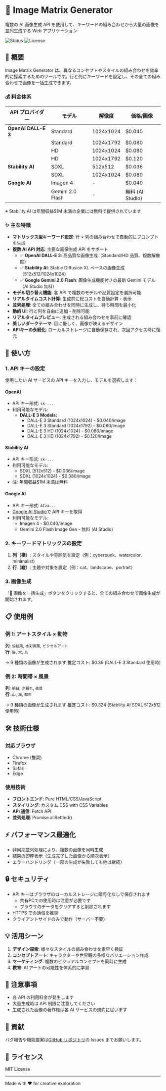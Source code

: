 # 🎨 Image Matrix Generator

複数の AI 画像生成 API を使用して、キーワードの組み合わせから大量の画像を並列生成する Web アプリケーション

![Status](https://img.shields.io/badge/status-active-success.svg)
![License](https://img.shields.io/badge/license-MIT-blue.svg)

## 🌟 概要

Image Matrix Generator は、異なるコンセプトやスタイルの組み合わせを効率的に探索するためのツールです。行と列にキーワードを設定し、その全ての組み合わせで画像を一括生成できます。

### 💰 料金体系

| API プロバイダー    | モデル           | 解像度    | 価格/画像        |
| ------------------- | ---------------- | --------- | ---------------- |
| **OpenAI DALL-E 3** | Standard         | 1024x1024 | $0.040           |
|                     | Standard         | 1024x1792 | $0.080           |
|                     | HD               | 1024x1024 | $0.080           |
|                     | HD               | 1024x1792 | $0.120           |
| **Stability AI**    | SDXL             | 512x512   | $0.036           |
|                     | SDXL             | 1024x1024 | $0.080           |
| **Google AI**       | Imagen 4         | -         | $0.040           |
|                     | Gemini 2.0 Flash | -         | 無料 (AI Studio) |

※ Stability AI は年間収益$1M 未満の企業には無料で提供されています

### ✨ 主な特徴

- **マトリックス型キーワード設定**: 行 × 列の組み合わせで自動的にプロンプトを生成
- **複数 AI API 対応**: 主要な画像生成 API をサポート
  - ✅ **OpenAI DALL-E 3**: 高品質な画像生成（Standard/HD 品質、複数解像度）
  - ✅ **Stability AI**: Stable Diffusion XL ベースの画像生成（512x512/1024x1024）
  - ✅ **Google Gemini 2.0 Flash**: 画像生成機能付きの最新 Gemini モデル（AI Studio 無料）
- **モデル切り替え機能**: 各 API で複数のモデルや品質設定を選択可能
- **リアルタイムコスト計算**: 生成前に総コストを自動計算・表示
- **並列処理**: 全ての組み合わせを同時に生成し、待ち時間を最小化
- **動的 UI**: 行と列を自由に追加・削除可能
- **リアルタイムプレビュー**: 生成される組み合わせを事前に確認
- **美しいダークテーマ**: 目に優しく、画像が映えるデザイン
- **APIキーの永続化**: ローカルストレージに自動保存され、次回アクセス時に復元

## 🚀 使い方

### 1. API キーの設定

使用したい AI サービスの API キーを入力し、モデルを選択します：

#### OpenAI

- API キー形式: `sk-...`
- 利用可能なモデル:
  - **DALL-E 3 Models:**
    - DALL-E 3 Standard (1024x1024) - $0.040/image
    - DALL-E 3 Standard (1024x1792) - $0.080/image
    - DALL-E 3 HD (1024x1024) - $0.080/image
    - DALL-E 3 HD (1024x1792) - $0.120/image

#### Stability AI

- API キー形式: `sk-...`
- 利用可能なモデル:
  - SDXL (512x512) - $0.036/image
  - SDXL (1024x1024) - $0.080/image
- 注: 年間収益$1M 未満は無料

#### Google AI

- API キー形式: `AIza...`
- [Google AI Studio](https://aistudio.google.com/)で API キーを取得
- 利用可能なモデル:
  - Imagen 4 - $0.040/image
  - Gemini 2.0 Flash Image Gen - 無料 (AI Studio)

### 2. キーワードマトリックスの設定

1. **列（横）**: スタイルや雰囲気を設定（例：cyberpunk、watercolor、minimalist）
2. **行（縦）**: 主題や対象を設定（例：cat、landscape、portrait）

### 3. 画像生成

「🚀 画像を一括生成」ボタンをクリックすると、全ての組み合わせで画像生成が開始されます。

## 📋 使用例

### 例 1: アートスタイル × 動物

**列**: `油絵風`, `水彩画風`, `ピクセルアート`  
**行**: `猫`, `犬`, `鳥`

→ 9 種類の画像が生成されます
推定コスト: $0.36 (DALL-E 3 Standard 使用時)

### 例 2: 時間帯 × 風景

**列**: `朝日`, `夕暮れ`, `夜景`  
**行**: `山`, `海`, `都市`

→ 9 種類の画像が生成されます
推定コスト: $0.324 (Stability AI SDXL 512x512 使用時)

## 🛠️ 技術仕様

### 対応ブラウザ

- Chrome (推奨)
- Firefox
- Safari
- Edge

### 使用技術

- **フロントエンド**: Pure HTML/CSS/JavaScript
- **スタイリング**: カスタム CSS with CSS Variables
- **API 通信**: Fetch API
- **並列処理**: Promise.allSettled()

## ⚡ パフォーマンス最適化

- 非同期並列処理により、複数の画像を同時生成
- 結果の即座表示（生成完了した画像から順次表示）
- エラーハンドリング（一部の生成が失敗しても他は継続）

## 🔒 セキュリティ

- API キーはブラウザのローカルストレージに暗号化なしで保存されます
  - 共有PCでの使用時は注意が必要です
  - ブラウザのデータをクリアすると削除されます
- HTTPS での通信を推奨
- クライアントサイドのみで動作（サーバー不要）

## 💡 活用シーン

1. **デザイン探索**: 様々なスタイルの組み合わせを素早く検証
2. **コンセプトアート**: キャラクターや世界観の多様なバリエーション作成
3. **マーケティング**: 複数のビジュアルコンセプトを同時に生成
4. **教育**: AI アートの可能性を体系的に学習

## 📝 注意事項

- 各 API の利用料金が発生します
- 大量生成時は API 制限に注意してください
- 生成された画像の著作権は各 AI サービスの規約に従います

## 🤝 貢献

バグ報告や機能提案は[GitHub リポジトリ]()の Issues までお願いします。

## 📄 ライセンス

MIT License

---

Made with ❤️ for creative exploration
